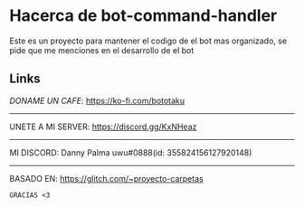 

# Hacerca de bot-command-handler
  Este es un proyecto para mantener el codigo de el bot mas organizado, se pide que me menciones en el desarrollo de el bot

## Links
*DONAME UN CAFE*: https://ko-fi.com/bototaku
***
UNETE A MI SERVER: https://discord.gg/KxNHeaz
***
MI DISCORD: Danny Palma uwu#0888(id: 355824156127920148)
***
BASADO EN: https://glitch.com/~proyecto-carpetas
```
GRACIAS <3
```
